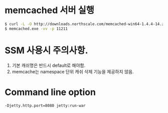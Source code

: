 

# memcached 서버 실행

```sh
$ curl -L -O http://downloads.northscale.com/memcached-win64-1.4.4-14.zip
$ memcached.exe -vv -p 11211
```

# SSM 사용시 주의사항.

1. 기본 캐쉬명은 반드시 default로 해야함.
2. memcache는 namespace 단위 캐쉬 삭제 기능을 제공하지 않음.


# Command line option
```
-Djetty.http.port=8080 jetty:run-war
```

